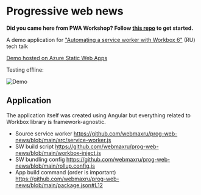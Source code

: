# Progressive web news

**Did you came here from PWA Workshop? Follow [this repo](https://github.com/webmaxru/pwa-workshop-docs/) to get started.**

A demo application for ["Automating a service worker with Workbox 6"](https://slides.com/webmax/workbox-6-ru) (RU) tech talk

[Demo hosted on Azure Static Web Apps](https://black-beach-0a05a8c1e.azurestaticapps.net/)

Testing offline:

![Demo](https://github.com/webmaxru/prog-web-news/raw/main/src/assets/img/wb6.gif)

## Application

The application itself was created using Angular but everything related to Workbox library is framework-agnostic.

* Source service worker https://github.com/webmaxru/prog-web-news/blob/main/src/service-worker.js
* SW build script https://github.com/webmaxru/prog-web-news/blob/main/workbox-inject.js
* SW bundling config https://github.com/webmaxru/prog-web-news/blob/main/rollup.config.js
* App build command (order is important) https://github.com/webmaxru/prog-web-news/blob/main/package.json#L12

